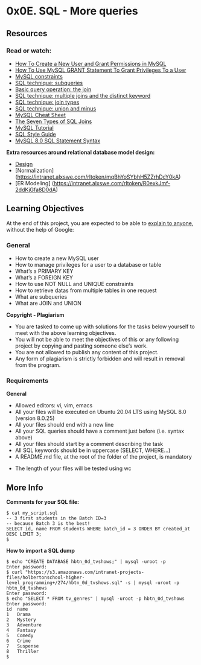 # 0x0E. SQL - More queries
## Resources
### Read or watch:
- [How To Create a New User and Grant Permissions in MySQL](https://intranet.alxswe.com/rltoken/RniBKj48bnIN8xpXhGl1yA)
- [How To Use MySQL GRANT Statement To Grant Privileges To a User](https://intranet.alxswe.com/rltoken/FIiEIvA6IN_hSKM5TvgyxQ)
- [MySQL constraints](https://intranet.alxswe.com/rltoken/LrovGa6N-OE2ID_tpWZRaQ)
- [SQL technique: subqueries](https://intranet.alxswe.com/rltoken/kR71h5zjkPtx4kBoVf7q0g)
- [Basic query operation: the join](https://intranet.alxswe.com/rltoken/rNMJeQ1jbNTCljbvCSjf6w)
- [SQL technique: multiple joins and the distinct keyword](https://intranet.alxswe.com/rltoken/HhZ6TJ1q5S0aR4lhfpKdOQ)
- [SQL technique: join types](https://intranet.alxswe.com/rltoken/T6FZUQdsMzr8hgNInBzudA)
- [SQL technique: union and minus](https://intranet.alxswe.com/rltoken/Nd-sdM8QUpf0YKIlXzVv4w)
- [MySQL Cheat Sheet](https://intranet.alxswe.com/rltoken/iSNyinU6SPWTGDUWMmcRkg)
- [The Seven Types of SQL Joins](https://intranet.alxswe.com/rltoken/-plhBsra0N7BOuFoEg--zg)
- [MySQL Tutorial](https://intranet.alxswe.com/rltoken/I4Lws_eQrIrNTbkZvvk-oQ)
- [SQL Style Guide](https://intranet.alxswe.com/rltoken/051eAEP_rePBU7jeh879GA)
- [MySQL 8.0 SQL Statement Syntax](https://intranet.alxswe.com/rltoken/YavbYiraYFr8oTukT_N6eQ)

**Extra resources around relational database model design:**

- [Design](https://intranet.alxswe.com/rltoken/EWLRPeqr5sQ9AqfoG_KXxw)
- [Normalization] (https://intranet.alxswe.com/rltoken/mqBhYoSYbhH5ZZrhDcY0kA)
- [ER Modeling] (https://intranet.alxswe.com/rltoken/R0exkJmf-2ddKjGfa8D0dA)
## Learning Objectives
At the end of this project, you are expected to be able to [explain to anyone](https://intranet.alxswe.com/rltoken/0qci3VdIVdKJXldEZ6zAjA), without the help of Google:

### General
- How to create a new MySQL user
- How to manage privileges for a user to a database or table
- What’s a PRIMARY KEY
- What’s a FOREIGN KEY
- How to use NOT NULL and UNIQUE constraints
- How to retrieve datas from multiple tables in one request
- What are subqueries
- What are JOIN and UNION

**Copyright - Plagiarism**
- You are tasked to come up with solutions for the tasks below yourself to meet with the above learning objectives.
- You will not be able to meet the objectives of this or any following project by copying and pasting someone else’s work.
- You are not allowed to publish any content of this project.
- Any form of plagiarism is strictly forbidden and will result in removal from the program.

### Requirements

**General**
* Allowed editors: vi, vim, emacs
* All your files will be executed on Ubuntu 20.04 LTS using MySQL 8.0 (version 8.0.25)
* All your files should end with a new line
* All your SQL queries should have a comment just before (i.e. syntax above)
* All your files should start by a comment describing the task
* All SQL keywords should be in uppercase (SELECT, WHERE…)
* A README.md file, at the root of the folder of the project, is mandatory
- The length of your files will be tested using wc

## More Info
**Comments for your SQL file:**
```
$ cat my_script.sql
-- 3 first students in the Batch ID=3
-- because Batch 3 is the best!
SELECT id, name FROM students WHERE batch_id = 3 ORDER BY created_at DESC LIMIT 3;
$
```
**How to import a SQL dump**
```
$ echo "CREATE DATABASE hbtn_0d_tvshows;" | mysql -uroot -p
Enter password: 
$ curl "https://s3.amazonaws.com/intranet-projects-files/holbertonschool-higher-level_programming+/274/hbtn_0d_tvshows.sql" -s | mysql -uroot -p hbtn_0d_tvshows
Enter password: 
$ echo "SELECT * FROM tv_genres" | mysql -uroot -p hbtn_0d_tvshows
Enter password: 
id  name
1   Drama
2   Mystery
3   Adventure
4   Fantasy
5   Comedy
6   Crime
7   Suspense
8   Thriller
$
```

